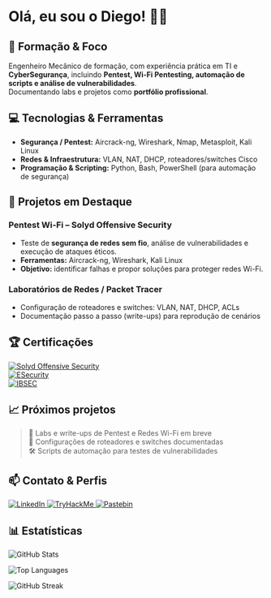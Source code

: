 # Olá, eu sou o Diego! 👨‍💻

## 💼 Formação & Foco
Engenheiro Mecânico de formação, com experiência prática em TI e **CyberSegurança**, incluindo **Pentest, Wi-Fi Pentesting, automação de scripts e análise de vulnerabilidades**.  
Documentando labs e projetos como **portfólio profissional**.

## 💻 Tecnologias & Ferramentas
- **Segurança / Pentest:** Aircrack-ng, Wireshark, Nmap, Metasploit, Kali Linux  
- **Redes & Infraestrutura:** VLAN, NAT, DHCP, roteadores/switches Cisco  
- **Programação & Scripting:** Python, Bash, PowerShell (para automação de segurança)

## 🚀 Projetos em Destaque
### Pentest Wi-Fi – Solyd Offensive Security
- Teste de **segurança de redes sem fio**, análise de vulnerabilidades e execução de ataques éticos.  
- **Ferramentas:** Aircrack-ng, Wireshark, Kali Linux  
- **Objetivo:** identificar falhas e propor soluções para proteger redes Wi-Fi.

### Laboratórios de Redes / Packet Tracer
- Configuração de roteadores e switches: VLAN, NAT, DHCP, ACLs  
- Documentação passo a passo (write-ups) para reprodução de cenários

## 🏆 Certificações
[![Solyd Offensive Security](https://img.shields.io/badge/Certificado_Solyd_Offensive_Security-brightgreen)](https://www.solyd.com.br)  
[![ESecurity](https://img.shields.io/badge/Certificado_ESecurity-blue)](https://www.esecurity.com.br)  
[![IBSEC](https://img.shields.io/badge/Certificado_IBSEC-orange)](https://ibsec.com.br)

## 📈 Próximos projetos
> 🚀 Labs e write-ups de Pentest e Redes Wi-Fi em breve  
> 📝 Configurações de roteadores e switches documentadas  
> 🛠️ Scripts de automação para testes de vulnerabilidades

## 📫 Contato & Perfis
<p>
  <a href="https://br.linkedin.com/in/diego-lino-tom%C3%A9-96a7b0250">
    <img src="https://img.shields.io/badge/LinkedIn-0077B5?style=for-the-badge&logo=linkedin" alt="LinkedIn"/>
  </a>
  <a href="https://tryhackme.com/p/CyberSecurity00000">
    <img src="https://img.shields.io/badge/TryHackMe-FF6D00?style=for-the-badge&logo=tryhackme" alt="TryHackMe"/>
  </a>
  <a href="https://pastebin.com/u/LightProgrammer00000">
    <img src="https://img.shields.io/badge/Pastebin-000000?style=for-the-badge&logo=pastebin" alt="Pastebin"/>
  </a>
</p>

## 📊 Estatísticas
<p>
  <img src="https://github-readme-stats.vercel.app/api?username=CyberSecurity0000&show_icons=true&theme=radical" alt="GitHub Stats"/>
</p>
<p>
  <img src="https://github-readme-stats.vercel.app/api/top-langs/?username=CyberSecurity0000&layout=compact&theme=radical" alt="Top Languages"/>
</p>
<p>
  <img src="https://github-readme-streak-stats.herokuapp.com/?user=CyberSecurity0000&theme=radical" alt="GitHub Streak"/>
</p>

